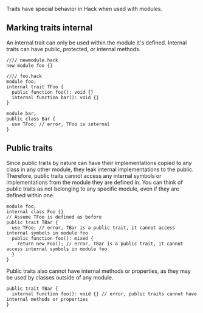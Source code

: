 Traits have special behavior in Hack when used with modules.

## Marking traits internal
An internal trait can only be used within the module it's defined. Internal traits can have public, protected, or internal methods.

```hack
//// newmodule.hack
new module foo {}

//// foo.hack
module foo;
internal trait TFoo {
  public function foo(): void {}
  internal function bar(): void {}
}
```

```hack no-extract
module bar;
public class Bar {
  use TFoo; // error, TFoo is internal
}
```

## Public traits
Since public traits by nature can have their implementations copied to any class in any other module, they leak internal implementations to the public. Therefore, public traits cannot access any internal symbols or implementations from the module they are defined in. You can think of public traits as not belonging to any specific module, even if they are defined within one.

```hack no-extract
module foo;
internal class Foo {}
// Assume TFoo is defined as before
public trait TBar {
  use TFoo; // error, TBar is a public trait, it cannot access internal symbols in module foo
  public function foo(): mixed {
    return new Foo(); // error, TBar is a public trait, it cannot access internal symbols in module foo
  }
}
```
Public traits also cannot have internal methods or properties, as they may be used by classes outside of any module.

```hack no-extract
public trait TBar {
  internal function foo(): void {} // error, public traits cannot have internal methods or properties
}
```
